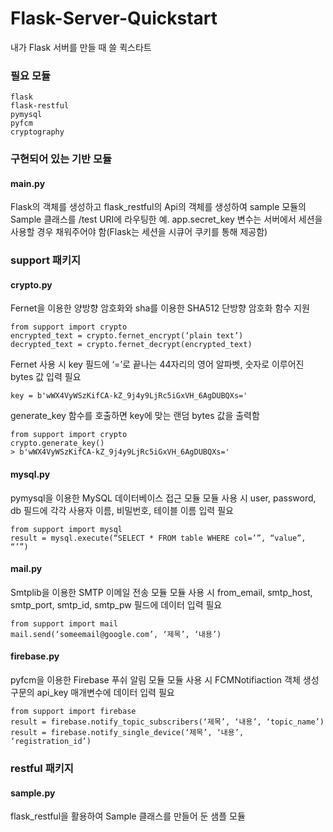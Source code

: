 # Flask-Server-Quickstart
내가 Flask 서버를 만들 때 쓸 퀵스타트

### 필요 모듈
	flask
	flask-restful
	pymysql
	pyfcm
	cryptography

### 구현되어 있는 기반 모듈
#### main.py
Flask의 객체를 생성하고 flask_restful의 Api의 객체를 생성하여 sample 모듈의 Sample 클래스를 /test URI에 라우팅한 예.
app.secret_key 변수는 서버에서 세션을 사용할 경우 채워주어야 함(Flask는 세션을 시큐어 쿠키를 통해 제공함)
### support 패키지
#### crypto.py
Fernet을 이용한 양방향 암호화와 sha를 이용한 SHA512 단방향 암호화 함수 지원

	from support import crypto
	encrypted_text = crypto.fernet_encrypt(‘plain text’)
	decrypted_text = crypto.fernet_decrypt(encrypted_text)
Fernet 사용 시 key 필드에 ‘=’로 끝나는 44자리의 영어 알파벳, 숫자로 이루어진 bytes 값 입력 필요

	key = b'wWX4VyWSzKifCA-kZ_9j4y9LjRc5iGxVH_6AgDUBQXs='
generate_key 함수를 호출하면 key에 맞는 랜덤 bytes 값을 출력함

	from support import crypto
	crypto.generate_key()
	> b'wWX4VyWSzKifCA-kZ_9j4y9LjRc5iGxVH_6AgDUBQXs='

#### mysql.py
pymysql을 이용한 MySQL 데이터베이스 접근 모듈
모듈 사용 시 user, password, db 필드에 각각 사용자 이름, 비밀번호, 테이블 이름 입력 필요

	from support import mysql
	result = mysql.execute(“SELECT * FROM table WHERE col=’”, “value”, “’”)

#### mail.py
Smtplib을 이용한 SMTP 이메일 전송 모듈
모듈 사용 시 from_email, smtp_host, smtp_port, smtp_id, smtp_pw 필드에 데이터 입력 필요

	from support import mail
	mail.send(‘someemail@google.com’, ‘제목’, ‘내용’)

#### firebase.py
pyfcm을 이용한 Firebase 푸쉬 알림 모듈
모듈 사용 시 FCMNotifiaction 객체 생성 구문의 api_key 매개변수에 데이터 입력 필요

	from support import firebase
	result = firebase.notify_topic_subscribers(‘제목’, ‘내용’, ‘topic_name’)
	result = firebase.notify_single_device(‘제목’, ‘내용’, ‘registration_id’)

### restful 패키지
#### sample.py
flask_restful을 활용하여 Sample 클래스를 만들어 둔 샘플 모듈
